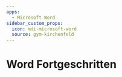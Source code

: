 ```yaml
---
apps:
  - Microsoft Word
sidebar_custom_props:
  icon: mdi-microsoft-word
  source: gym-kirchenfeld
---
```


# Word Fortgeschritten




<Features/>
